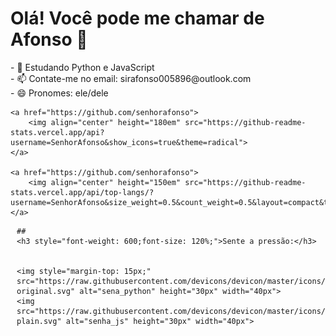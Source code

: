 
<h1>Olá! Você pode me chamar de Afonso 👋</h1>

<p>
    - 🌱 Estudando Python e JavaScript <br>
    - 📫 Contate-me no email: sirafonso005896@outlook.com <br>
    - 😄 Pronomes: ele/dele
</p>

<div>

    <a href="https://github.com/senhorafonso">
        <img align="center" height="180em" src="https://github-readme-stats.vercel.app/api?username=SenhorAfonso&show_icons=true&theme=radical">
    </a>

    <a href="https://github.com/senhorafonso">
        <img align="center" height="150em" src="https://github-readme-stats.vercel.app/api/top-langs/?username=SenhorAfonso&size_weight=0.5&count_weight=0.5&layout=compact&theme=radical">
    </a>

</div>


<div style="margin-top: 12px; margin-left: 10px;">
    
    ##
    <h3 style="font-weight: 600;font-size: 120%;">Sente a pressão:</h3>


    <img style="margin-top: 15px;" src="https://raw.githubusercontent.com/devicons/devicon/master/icons/python/python-original.svg" alt="sena_python" height="30px" width="40px">
    <img src="https://raw.githubusercontent.com/devicons/devicon/master/icons/javascript/javascript-plain.svg" alt="senha_js" height="30px" width="40px">
    
</div>
